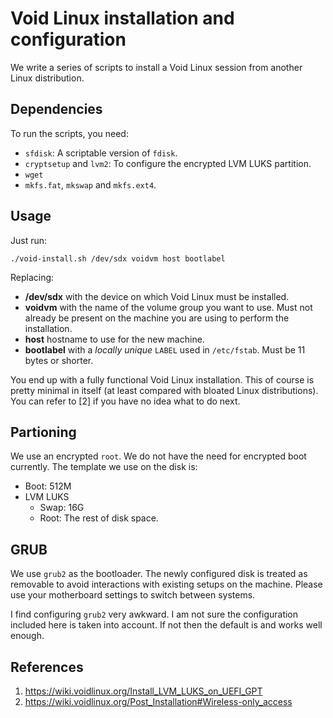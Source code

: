 # Void Linux installation and configuration
We write a series of scripts to install a Void Linux session from another
Linux distribution.

## Dependencies
To run the scripts, you need:
* `sfdisk`: A scriptable version of `fdisk`.
* `cryptsetup` and `lvm2`: To configure the encrypted LVM LUKS partition.
* `wget`
* `mkfs.fat`, `mkswap` and `mkfs.ext4`.

## Usage
Just run:

```shell
./void-install.sh /dev/sdx voidvm host bootlabel
```

Replacing:
* **/dev/sdx** with the device on which Void Linux must be installed.
* **voidvm** with the name of the volume group you want to use. Must not already
be present on the machine you are using to perform the installation.
* **host** hostname to use for the new machine.
* **bootlabel** with a *locally unique* `LABEL` used in `/etc/fstab`. Must be
11 bytes or shorter.

You end up with a fully functional Void Linux installation. This of course is
pretty minimal in itself (at least compared with bloated Linux distributions).
You can refer to [2] if you have no idea what to do next.

## Partioning
We use an encrypted `root`. We do not have the need for encrypted boot
currently. The template we use on the disk is:
* Boot: 512M
* LVM LUKS
  * Swap: 16G
  * Root: The rest of disk space.

## GRUB
We use `grub2` as the bootloader. The newly configured disk is treated as
removable to avoid interactions with existing setups on the machine. Please
use your motherboard settings to switch between systems.

I find configuring `grub2` very awkward. I am not sure the configuration
included here is taken into account. If not then the default is and works well
enough.

## References
1. https://wiki.voidlinux.org/Install_LVM_LUKS_on_UEFI_GPT
1. https://wiki.voidlinux.org/Post_Installation#Wireless-only_access
